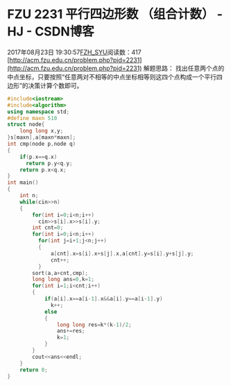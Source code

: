 # FZU  2231 平行四边形数 （组合计数） - HJ - CSDN博客
2017年08月23日 19:30:57[FZH_SYU](https://me.csdn.net/feizaoSYUACM)阅读数：417
[http://acm.fzu.edu.cn/problem.php?pid=2231](http://acm.fzu.edu.cn/problem.php?pid=2231)
解题思路： 
找出任意两个点的中点坐标，只要按照“任意两对不相等的中点坐标相等则这四个点构成一个平行四边形”的决策计算个数即可。
```cpp
#include<iostream>
#include<algorithm>
using namespace std;
#define maxn 510
struct node{
    long long x,y;
}s[maxn],a[maxn*maxn]; 
int cmp(node p,node q)
{
    if(p.x==q.x)
      return p.y<q.y;
    return p.x<q.x;
}
int main()
{
    int n;
    while(cin>>n)
    {
        for(int i=0;i<n;i++)
          cin>>s[i].x>>s[i].y;
        int cnt=0;
        for(int i=0;i<n;i++)
          for(int j=i+1;j<n;j++)
          {
              a[cnt].x=s[i].x+s[j].x,a[cnt].y=s[i].y+s[j].y;
              cnt++;
          }
        sort(a,a+cnt,cmp);
        long long ans=0,k=1;
        for(int i=1;i<cnt;i++)
        {
            if(a[i].x==a[i-1].x&&a[i].y==a[i-1].y)
              k++;
            else
            {
                long long res=k*(k-1)/2;
                ans+=res;
                k=1;
            }
        }
        cout<<ans<<endl;
    }
    return 0;
}
```
